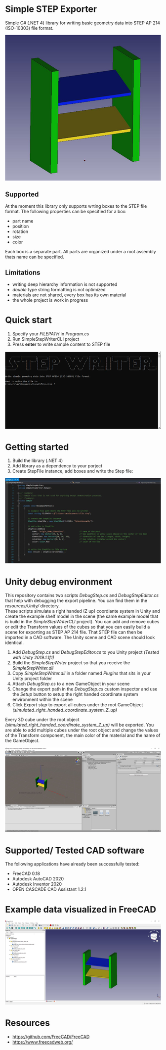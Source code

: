 # Simple STEP Exporter
Simple C# (.NET 4) library for writing basic geometry data into STEP AP 214 (ISO-10303) file format.

![image](resources/shelf_freecad_screenshot.JPG "shelf") 

## Supported
At the moment this library only supports wrting boxes to the STEP file format. The following properties can be specified for a box:
* part name
* position
* rotation
* size
* color  

Each box is a separate part. All parts are organized under a root assembly thats name can be specified.

## Limitations
* writing deep hierarchy information is not supported
* _double_ type string formatting is not optimized
* materials are not shared, every box has its own material
* the whole project is work in progress

# Quick start
1. Specify your _FILEPATH_ in _Program.cs_
2. Run SimpleStepWriterCLI project
3. Press __enter__ to write sample content to STEP file

![image](resources/cli_1.JPG "cli")  

# Getting started
1. Build the library (.NET 4)
2. Add library as a dependency to your porject
3. Create StepFile instance, add boxes and write the Step file:

![image](resources/sample_code.JPG "sample_code")  

# Unity debug environment
This repository contains two scripts _DebugStep.cs_ and _DebugStepEditor.cs_ that help with debugging the export pipeline. You can find them in the _resources/Unity/_ directory.  
These scripts simulate a right handed (Z up) coordiante system in Unity and create the example shelf model in the scene (the same example model that is build in the _SimpleStepWriterCLI_ project). You can add and remove cubes or edit the Transform values of the cubes so that you can easily build a scene for exporting as STEP AP 214 file. That STEP file can then be imported in a CAD software. The Unity scene and CAD scene should look identical.  

1. Add _DebugStep.cs_ and _DebugStepEditor.cs_ to you Unity project _(Tested with Unity 2019.1.1f1)_  
2. Build the _SimpleStepWriter_ project so that you receive the _SimpleStepWriter.dll_
3. Copy _SimpleStepWriter.dll_ in a folder named _Plugins_ that sits in your Unity project folder
4. Attach _DebugStep.cs_ to a new GameObject in your scene
5. Change the export path in the _DebugStep.cs_ custom inspector and use the _Setup_ button to setup the right handed coordinate system environment within the scene  
6. Click _Export step_ to export all cubes under the root GameObject _(simulated_right_handed_coordinate_system_Z_up)_  

Every 3D cube under the root object _(simulated_right_handed_coordinate_system_Z_up)_ will be exported. You are able to add multiple cubes under the root object and change the values of the Transform component, the main color of the material and the name of the GameObject.

![image](resources/unity01.JPG "unity")  

# Supported/ Tested CAD software
The following applications have already been successfully tested:
* FreeCAD 0.18  
* Autodesk AutoCAD 2020  
* Autodesk Inventor 2020  
* OPEN CASCADE CAD Assistant 1.2.1  

# Example data visualized in FreeCAD
![image](resources/shelf_freecad_screenshot_3.JPG "FreeCAD")

# Resources
* https://github.com/FreeCAD/FreeCAD
* https://www.freecadweb.org/

